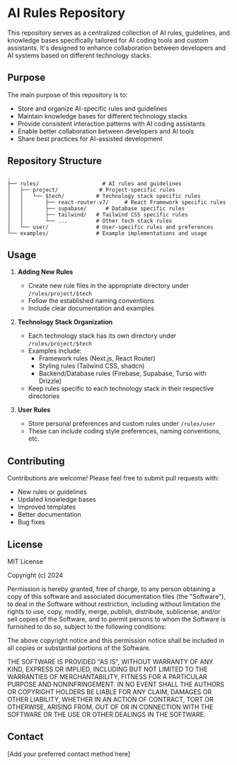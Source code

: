 # AI Rules Repository

This repository serves as a centralized collection of AI rules, guidelines, and knowledge bases specifically tailored for AI coding tools and custom assistants. It's designed to enhance collaboration between developers and AI systems based on different technology stacks.

## Purpose

The main purpose of this repository is to:
- Store and organize AI-specific rules and guidelines
- Maintain knowledge bases for different technology stacks
- Provide consistent interaction patterns with AI coding assistants
- Enable better collaboration between developers and AI tools
- Share best practices for AI-assisted development

## Repository Structure

```
.
├── rules/                    # AI rules and guidelines
│   ├── project/             # Project-specific rules
│   │   └── $tech/          # Technology stack specific rules
│   │       ├── react-router-v7/     # React Framework specific rules
│   │       ├── supabase/      # Database specific rules
│   │       ├── tailwind/   # Tailwind CSS specific rules
│   │       └── ...         # Other tech stack rules
│   └── user/               # User-specific rules and preferences
└── examples/               # Example implementations and usage
```

## Usage

1. **Adding New Rules**
   - Create new rule files in the appropriate directory under `/rules/project/$tech`
   - Follow the established naming conventions
   - Include clear documentation and examples

2. **Technology Stack Organization**
   - Each technology stack has its own directory under `/rules/project/$tech`
   - Examples include:
     - Framework rules (Next.js, React Router)
     - Styling rules (Tailwind CSS, shadcn)
     - Backend/Database rules (Firebase, Supabase, Turso with Drizzle)
   - Keep rules specific to each technology stack in their respective directories

3. **User Rules**
   - Store personal preferences and custom rules under `/rules/user`
   - These can include coding style preferences, naming conventions, etc.

## Contributing

Contributions are welcome! Please feel free to submit pull requests with:
- New rules or guidelines
- Updated knowledge bases
- Improved templates
- Better documentation
- Bug fixes

## License

MIT License

Copyright (c) 2024

Permission is hereby granted, free of charge, to any person obtaining a copy
of this software and associated documentation files (the "Software"), to deal
in the Software without restriction, including without limitation the rights
to use, copy, modify, merge, publish, distribute, sublicense, and/or sell
copies of the Software, and to permit persons to whom the Software is
furnished to do so, subject to the following conditions:

The above copyright notice and this permission notice shall be included in all
copies or substantial portions of the Software.

THE SOFTWARE IS PROVIDED "AS IS", WITHOUT WARRANTY OF ANY KIND, EXPRESS OR
IMPLIED, INCLUDING BUT NOT LIMITED TO THE WARRANTIES OF MERCHANTABILITY,
FITNESS FOR A PARTICULAR PURPOSE AND NONINFRINGEMENT. IN NO EVENT SHALL THE
AUTHORS OR COPYRIGHT HOLDERS BE LIABLE FOR ANY CLAIM, DAMAGES OR OTHER
LIABILITY, WHETHER IN AN ACTION OF CONTRACT, TORT OR OTHERWISE, ARISING FROM,
OUT OF OR IN CONNECTION WITH THE SOFTWARE OR THE USE OR OTHER DEALINGS IN THE
SOFTWARE.

## Contact

[Add your preferred contact method here] 